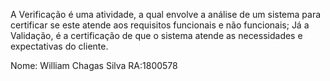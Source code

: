 A Verificação é uma atividade, a qual envolve a análise de um sistema para certificar se este atende aos requisitos funcionais e não funcionais;
Já a Validação, é a certificação de que o sistema atende as necessidades e expectativas do cliente.

Nome: William Chagas Silva		RA:1800578
